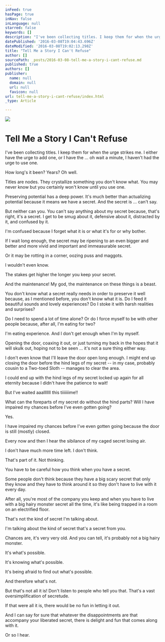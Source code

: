 ```yaml
---
inFeed: true
hasPage: true
inNav: false
inLanguage: null
starred: false
keywords: []
description: "I've been collecting titles. I keep them for when the urge strikes me. I either have the urge to add one, or I have the ... oh wait a minute, I haven't had the urge to use one.\_"
datePublished: '2016-03-08T19:04:43.696Z'
dateModified: '2016-03-08T19:02:13.298Z'
title: "Tell Me a Story I Can't Refuse"
author: []
sourcePath: _posts/2016-03-08-tell-me-a-story-i-cant-refuse.md
published: true
authors: []
publisher:
  name: null
  domain: null
  url: null
  favicon: null
url: tell-me-a-story-i-cant-refuse/index.html
_type: Article

---
```

![](https://the-grid-user-content.s3-us-west-2.amazonaws.com/92daff61-2756-4343-a56b-114c957c2ab6.jpg)

# Tell Me a Story I Can't Refuse

I've been collecting titles. I keep them for when the urge strikes me. I either have the urge to add one, or I have the ... oh wait a minute, I haven't had the urge to use one. 

How long's it been? Years? Oh well.

Titles are nodes. They crystallize something you don't know what. You may never know but you certainly won't know until you use one.  

Preserving potential has a deep power. It's much better than actualizing potential because it means we have a secret. And the secret is ... can't say. 

But neither can you. You can't say anything about my secret because, that's right, it's a secret. I get to be smug about it, defensive about it, distracted by it, and confused by it.  

I'm confused because I forget what it is or what it's for or why bother.

If I wait long enough, the secret may be ripening to an even bigger and better and more vivid and important and immeasurable secret.

Or it may be rotting in a corner, oozing puss and maggots.

I wouldn't even know.

The stakes get higher the longer you keep your secret. 

And the maintenance! My god, the maintenance on these things is a beast. 

You don't know what a secret really needs in order to preserve it well because, as I mentioned before, you don't know what it is. Do I feed it beautiful sounds and lovely experiences? Do I stoke it with harsh realities and surprises? 

Do I need to spend a lot of time alone? Or do I force myself to be with other people because, after all, I'm eating for two?

I'm eating experience. And I don't get enough when I'm by myself.

Opening the door, coaxing it out, or just turning my back in the hopes that it will skulk out, hoping not to be seen ... it's not a sure thing either way.  

I don't even know that I'll leave the door open long enough. I might end up closing the door before the hind legs of my secret -- in my case, probably cousin to a Two-toed Sloth -- manages to clear the area. 

I could end up with the hind legs of my secret locked up again for all eternity because I didn't have the patience to wait!

But I've waited aaalllllll this tiiiiiiime!!

What can the foreparts of my secret do without the hind parts? Will I have impaired my chances before I've even gotten going?

Yes.  

I have impaired my chances before I've even gotten going because the door is still (mostly) closed. 

Every now and then I hear the sibilance of my caged secret losing air.  

I don't have much more time left. I don't think.

That's part of it. Not thinking.

You have to be careful how you think when you have a secret. 

Some people don't think because they have a big scary secret that only they know and they have to think around it so they don't have to live with it every day.

After all, you're most of the company you keep and when you have to live with a big hairy monster secret all the time, it's like being trapped in a room on an electrified floor.

That's not the kind of secret I'm talking about.

I'm talking about the kind of secret that's a secret from you. 

Chances are, it's very very old. And you can tell, it's probably not a big hairy monster.

It's what's possible. 

It's knowing what's possible.

It's being afraid to find out what's possible.

And therefore what's not.

But that's not all it is! Don't listen to people who tell you that. That's a vast oversimplification of secretude. 

If that were all it is, there would be no fun in letting it out.

And I can say for sure that whatever the disappointments are that accompany your liberated secret, there is delight and fun that comes along with it.

Or so I hear.